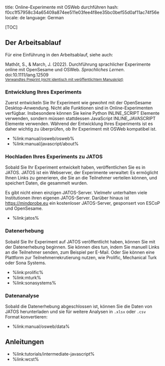 title: Online-Experimente mit OSWeb durchführen
hash: f0cc1f57958c34a65409a874ee511e03fee4f8ee35bc0bef55d0af11ac74f56e
locale: de
language: German

[TOC]


## Der Arbeitsablauf

Für eine Einführung in den Arbeitsablauf, siehe auch:

Mathôt, S., & March, J. (2022). Durchführung sprachlicher Experimente online mit OpenSesame und OSWeb. *Sprachliches Lernen*. doi:10.1111/lang.12509
<br /><small>[Verwandtes Preprint (nicht identisch mit veröffentlichtem Manuskript)](https://doi.org/10.31234/osf.io/wnryc)</small>


### Entwicklung Ihres Experiments

Zuerst entwickeln Sie Ihr Experiment wie gewohnt mit der OpenSesame Desktop-Anwendung. Nicht alle Funktionen sind in Online-Experimenten verfügbar. Insbesondere können Sie keine Python INLINE_SCRIPT Elemente verwenden, sondern müssen stattdessen JavaScript INLINE_JAVASCRIPT Elemente verwenden. Während der Entwicklung Ihres Experiments ist es daher wichtig zu überprüfen, ob Ihr Experiment mit OSWeb kompatibel ist.

- %link:manual/osweb/osweb%
- %link:manual/javascript/about%


### Hochladen Ihres Experiments zu JATOS

Sobald Sie Ihr Experiment entwickelt haben, veröffentlichen Sie es in JATOS. JATOS ist ein Webserver, der Experimente verwaltet: Es ermöglicht Ihnen Links zu generieren, die Sie an die Teilnehmer verteilen können, und speichert Daten, die gesammelt wurden.

Es gibt nicht einen einzigen JATOS-Server. Vielmehr unterhalten viele Institutionen ihren eigenen JATOS-Server. Darüber hinaus ist <https://mindprobe.eu> ein kostenloser JATOS-Server, gesponsert von ESCoP und OpenSesame.

- %link:jatos%


### Datenerhebung

Sobald Sie Ihr Experiment auf JATOS veröffentlicht haben, können Sie mit der Datenerhebung beginnen. Sie können dies tun, indem Sie manuell Links an die Teilnehmer senden, zum Beispiel per E-Mail. Oder Sie können eine Plattform zur Teilnehmerrekrutierung nutzen, wie Prolific, Mechanical Turk oder Sona Systems.

- %link:prolific%
- %link:mturk%
- %link:sonasystems%


### Datenanalyse

Sobald die Datenerhebung abgeschlossen ist, können Sie die Daten von JATOS herunterladen und sie für weitere Analysen in `.xlsx` oder `.csv` Format konvertieren:

- %link:manual/osweb/data%


## Anleitungen

- %link:tutorials/intermediate-javascript%
- %link:wcst%